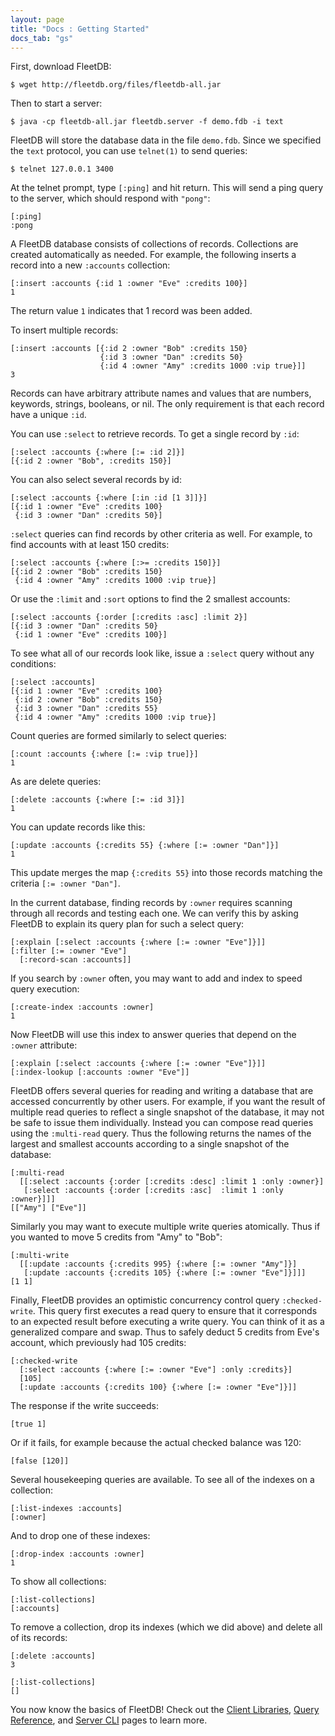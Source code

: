 ```yaml
---
layout: page
title: "Docs : Getting Started"
docs_tab: "gs"
---
```


First, download FleetDB:

    $ wget http://fleetdb.org/files/fleetdb-all.jar

Then to start a server:

    $ java -cp fleetdb-all.jar fleetdb.server -f demo.fdb -i text

FleetDB will store the database data in the file `demo.fdb`. Since we specified the `text` protocol, you can use `telnet(1)` to send queries:

    $ telnet 127.0.0.1 3400

At the telnet prompt, type `[:ping]` and hit return. This will send a ping query to the server, which should respond with `"pong"`:

    [:ping]
    :pong

A FleetDB database consists of collections of records. Collections are created automatically as needed. For example, the following inserts a record into a new `:accounts` collection:

    [:insert :accounts {:id 1 :owner "Eve" :credits 100}]
    1

The return value `1` indicates that 1 record was been added.

To insert multiple records:

    [:insert :accounts [{:id 2 :owner "Bob" :credits 150}
                        {:id 3 :owner "Dan" :credits 50}
                        {:id 4 :owner "Amy" :credits 1000 :vip true}]]
    3

Records can have arbitrary attribute names and values that are numbers, keywords, strings, booleans, or nil. The only requirement is that each record have a unique `:id`.

You can use `:select` to retrieve records. To get a single record by `:id`:

    [:select :accounts {:where [:= :id 2]}]
    [{:id 2 :owner "Bob", :credits 150}]

You can also select several records by id:

    [:select :accounts {:where [:in :id [1 3]]}]
    [{:id 1 :owner "Eve" :credits 100}
     {:id 3 :owner "Dan" :credits 50}]

`:select` queries can find records by other criteria as well. For example, to find accounts with at least 150 credits:

    [:select :accounts {:where [:>= :credits 150]}]
    [{:id 2 :owner "Bob" :credits 150}
     {:id 4 :owner "Amy" :credits 1000 :vip true}]

Or use the `:limit` and `:sort` options to find the 2 smallest accounts:

    [:select :accounts {:order [:credits :asc] :limit 2}]
    [{:id 3 :owner "Dan" :credits 50}
     {:id 1 :owner "Eve" :credits 100}]

To see what all of our records look like, issue a `:select` query without any conditions:

    [:select :accounts]
    [{:id 1 :owner "Eve" :credits 100}
     {:id 2 :owner "Bob" :credits 150}
     {:id 3 :owner "Dan" :credits 55}
     {:id 4 :owner "Amy" :credits 1000 :vip true}]

Count queries are formed similarly to select queries:

    [:count :accounts {:where [:= :vip true]}]
    1

As are delete queries:

    [:delete :accounts {:where [:= :id 3]}]
    1

You can update records like this:

    [:update :accounts {:credits 55} {:where [:= :owner "Dan"]}]
    1

This update merges the map `{:credits 55}` into those records matching the criteria `[:= :owner "Dan"]`.

In the current database, finding records by `:owner` requires scanning through all records and testing each one. We can verify this by asking FleetDB to explain its query plan for such a select query:

    [:explain [:select :accounts {:where [:= :owner "Eve"]}]]
    [:filter [:= :owner "Eve"]
      [:record-scan :accounts]]

If you search by `:owner` often, you may want to add and index to speed query execution:

    [:create-index :accounts :owner]
    1

Now FleetDB will use this index to answer queries that depend on the `:owner` attribute:

    [:explain [:select :accounts {:where [:= :owner "Eve"]}]]
    [:index-lookup [:accounts :owner "Eve"]]

FleetDB offers several queries for reading and writing a database that are accessed concurrently by other users. For example, if you want the result of multiple read queries to reflect a single snapshot of the database, it may not be safe to issue them individually. Instead you can compose read queries using the `:multi-read` query. Thus the following returns the names of the largest and smallest accounts according to a single snapshot of the database:

    [:multi-read
      [[:select :accounts {:order [:credits :desc] :limit 1 :only :owner}]
       [:select :accounts {:order [:credits :asc]  :limit 1 :only :owner}]]]
    [["Amy"] ["Eve"]]

Similarly you may want to execute multiple write queries atomically. Thus if you wanted to move 5 credits from "Amy" to "Bob":

    [:multi-write
      [[:update :accounts {:credits 995} {:where [:= :owner "Amy"]}]
       [:update :accounts {:credits 105} {:where [:= :owner "Eve"]}]]]
    [1 1]

Finally, FleetDB provides an optimistic concurrency control query `:checked-write`. This query first executes a read query to ensure that it corresponds to an expected result before executing a write query. You can think of it as a generalized compare and swap. Thus to safely deduct 5 credits from Eve's account, which previously had 105 credits:

    [:checked-write
      [:select :accounts {:where [:= :owner "Eve"] :only :credits}]
      [105]
      [:update :accounts {:credits 100} {:where [:= :owner "Eve"]}]]

The response if the write succeeds:

    [true 1]

Or if it fails, for example because the actual checked balance was 120:

    [false [120]]

Several housekeeping queries are available. To see all of the indexes on a collection:

    [:list-indexes :accounts]
    [:owner]

And to drop one of these indexes:

    [:drop-index :accounts :owner]
    1

To show all collections:

    [:list-collections]
    [:accounts]

To remove a collection, drop its indexes (which we did above) and delete all of its records:

    [:delete :accounts]
    3

    [:list-collections]
    []

You now know the basics of FleetDB! Check out the [Client Libraries](/docs/clients.html), [Query Reference](/docs/queries.html), and  [Server CLI](/docs/server_cli.html) pages to learn more.
